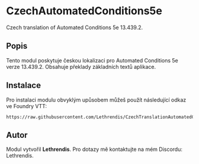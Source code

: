 
# CzechAutomatedConditions5e

Czech translation of Automated Conditions 5e 13.439.2.

## Popis
Tento modul poskytuje českou lokalizaci pro Automated Conditions 5e verze 13.439.2. Obsahuje překlady základních textů aplikace.

## Instalace
Pro instalaci modulu obvyklým upůsobem můžeš použít následující odkaz ve Foundry VTT:

```
https://raw.githubusercontent.com/Lethrendis/CzechTranslationAutomatedConditions5e/main/module.json
```

## Autor
Modul vytvořil **Lethrendis**. Pro dotazy mě kontaktujte na mém Discordu: Lethrendis.
